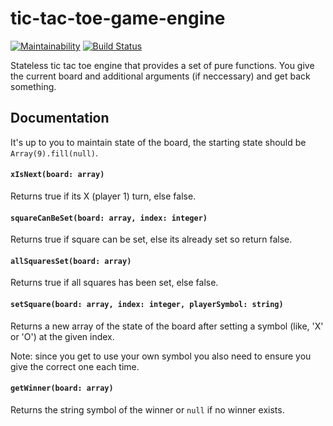# tic-tac-toe-game-engine 
[![Maintainability](https://api.codeclimate.com/v1/badges/9ef11b4e9786f6fa4d38/maintainability)](https://codeclimate.com/github/Nicklas766/tic-tac-toe-game-engine/maintainability)
[![Build Status](https://travis-ci.org/Nicklas766/tic-tac-toe-game-engine.svg?branch=master)](https://travis-ci.org/Nicklas766/tic-tac-toe-game-engine)

Stateless tic tac toe engine that provides a set of pure functions. You give 
the current board and additional arguments (if neccessary) and get back something.

## Documentation

It's up to you to maintain state of the board, the starting state should be `Array(9).fill(null)`.

#### `xIsNext(board: array)`
Returns true if its X (player 1) turn, else false.

#### `squareCanBeSet(board: array, index: integer)`
Returns true if square can be set, else its already set so return false.

#### `allSquaresSet(board: array)`
Returns true if all squares has been set, else false.

#### `setSquare(board: array, index: integer, playerSymbol: string)`
Returns a new array of the state of the board after setting a symbol (like, 'X' or 'O') at the given index.

Note: since you get to use your own symbol you also need to ensure you give the correct one each time.

#### `getWinner(board: array)`
Returns the string symbol of the winner or `null` if no winner exists.

